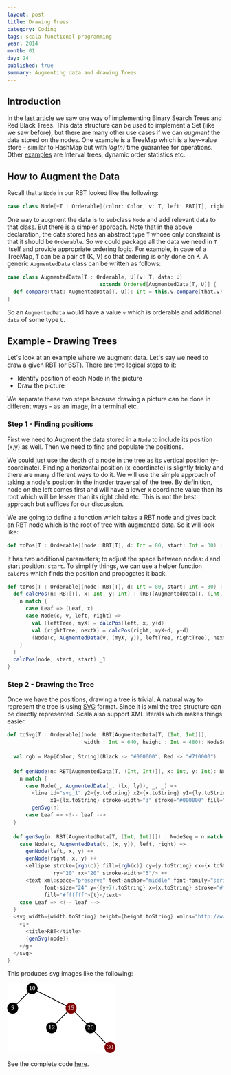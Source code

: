 ```yaml
---
layout: post
title: Drawing Trees
category: Coding
tags: scala functional-programming
year: 2014
month: 01
day: 24
published: true
summary: Augmenting data and drawing Trees
---
```


Introduction
------------

In the [last article](http://amitdev.github.io/coding/2014/01/20/Functional-Sets.html) we saw one way of implementing Binary Search Trees and Red Black Trees. This data structure can be used to implement a Set (like we saw before), but there are many other use cases if we can *augment* the data stored on the nodes. One example is a TreeMap which is a key-value store - similar to HashMap but with *log(n)* time guarantee for operations. Other [examples](http://ocw.mit.edu/courses/electrical-engineering-and-computer-science/6-046j-introduction-to-algorithms-sma-5503-fall-2005/video-lectures/lecture-11-augmenting-data-structures-dynamic-order-statistics-interval-trees/lec11.pdf) are Interval trees, dynamic order statistics etc.

How to Augment the Data
-----------------------

Recall that a ``Node`` in our RBT looked like the following:

```scala
case class Node[+T : Orderable](color: Color, v: T, left: RBT[T], right: RBT[T])
```

One way to augment the data is to subclass ``Node`` and add relevant data to that class. But there is a simpler approach. Note that in the above declaration, the data stored has an abstract type ``T`` whose only constraint is that it should be ``Orderable``. So we could package all the data we need in ``T`` itself and provide appropriate ordering logic. For example, in case of a TreeMap, ``T`` can be a pair of (K, V) so that ordering is only done on K. A generic ``AugmentedData`` class can be written as follows:

```scala
case class AugmentedData[T : Orderable, U](v: T, data: U)
                              extends Ordered[AugmentedData[T, U]] {
  def compare(that: AugmentedData[T, U]): Int = this.v.compare(that.v)
}
```

So an ``AugmentedData`` would have a value ``v`` which is orderable and additional ``data`` of some type ``U``.

Example - Drawing Trees
-----------------------

Let's look at an example where we augment data. Let's say we need to draw a given RBT (or BST). There are two logical steps to it:

- Identify position of each Node in the picture
- Draw the picture

We separate these two steps because drawing a picture can be done in different ways - as an image, in a terminal etc.

### Step 1 - Finding positions

First we need to Augment the data stored in a ``Node`` to include its position (x,y) as well. Then we need to find and populate the positions.


We could just use the depth of a node in the tree as its vertical position (y-coordinate). Finding a horizontal position (x-coordinate) is slightly tricky and there are many different ways to do it. We will use the simple approach of taking a node's position in the inorder traversal of the tree. By definition, node on the left comes first and will have a lower x coordinate value than its root which will be lesser than its right child etc. This is not the best approach but suffices for our discussion.

We are going to define a function which takes a RBT node and gives back an RBT node which is the root of tree with augmented data. So it will look like:

```scala
def toPos[T : Orderable](node: RBT[T], d: Int = 80, start: Int = 30) : RBT[AugmentedData[T, (Int, Int)]] = ???
```

It has two additional parameters; to adjust the space between nodes: ``d`` and start position: ``start``. To simplify things, we can use a helper function ``calcPos`` which finds the position and propogates it back.

```scala
def toPos[T : Orderable](node: RBT[T], d: Int = 80, start: Int = 30) : RBT[AugmentedData[T, (Int, Int)]] = {
  def calcPos(n: RBT[T], x: Int, y: Int) : (RBT[AugmentedData[T, (Int, Int)]], Int) = {
    n match {
      case Leaf => (Leaf, x)
      case Node(c, v, left, right) =>
        val (leftTree, myX) = calcPos(left, x, y+d)
        val (rightTree, nextX) = calcPos(right, myX+d, y+d)
        (Node(c, AugmentedData(v, (myX, y)), leftTree, rightTree), nextX)
    }
  }
  calcPos(node, start, start)._1
}
```

### Step 2 - Drawing the Tree

Once we have the positions, drawing a tree is trivial. A natural way to represent the tree is using [SVG](http://en.wikipedia.org/wiki/Scalable_Vector_Graphics) format. Since it is xml the tree structure can be directly represented. Scala also support XML literals which makes things easier.

```scala
def toSvg[T : Orderable](node: RBT[AugmentedData[T, (Int, Int)]],
                         width : Int = 640, height : Int = 480): NodeSeq = {

  val rgb = Map[Color, String](Black -> "#000000", Red -> "#7f0000")

  def genNode(n: RBT[AugmentedData[T, (Int, Int)]], x: Int, y: Int): NodeSeq =
    n match {
      case Node(_, AugmentedData(_, (lx, ly)), _, _) =>
        <line id="svg_1" y2={y.toString} x2={x.toString} y1={ly.toString}
              x1={lx.toString} stroke-width="3" stroke="#000000" fill="none"/> ++
        genSvg(n)
      case Leaf => <!-- leaf -->
  }

  def genSvg(n: RBT[AugmentedData[T, (Int, Int)]]) : NodeSeq = n match {
    case Node(c, AugmentedData(t, (x, y)), left, right) =>
      genNode(left, x, y) ++
      genNode(right, x, y) ++
      <ellipse stroke={rgb(c)} fill={rgb(c)} cy={y.toString} cx={x.toString}
               ry="20" rx="20" stroke-width="5"/> ++
      <text xml:space="preserve" text-anchor="middle" font-family="serif"
            font-size="24" y={(y+7).toString} x={x.toString} stroke="#ffffff"
            fill="#ffffff">{t}</text>
    case Leaf => <!-- leaf -->
  }
  <svg width={width.toString} height={height.toString} xmlns="http://www.w3.org/2000/svg">
    <g>
      <title>RBT</title>
      {genSvg(node)}
    </g>
  </svg>
}
```

This produces svg images like the following:

<img src="/img/r.svg" alt="1" style="width: 50%; height: 50%"/>

See the complete code [here](https://github.com/amitdev/functional-ds/blob/master/src/main/scala/ds/SetUtil.scala).
